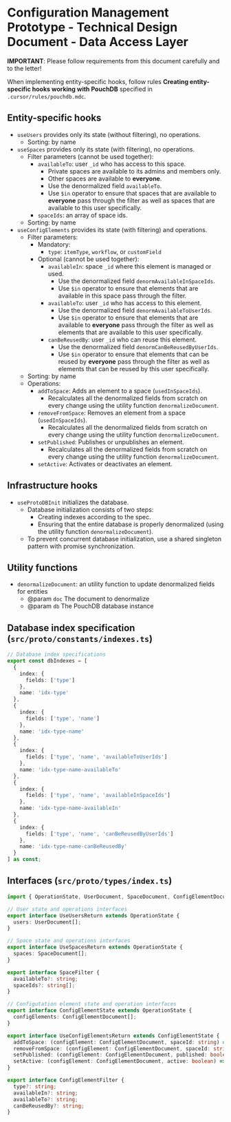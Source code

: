 # Configuration Management Prototype - Technical Design Document - Data Access Layer

**IMPORTANT**: Please follow requirements from this document carefully and to the letter!

When implementing entity-specific hooks, follow rules **Creating entity-specific hooks working with PouchDB** specified in `.cursor/rules/pouchdb.mdc`.

## Entity-specific hooks

- `useUsers` provides only its state (without filtering), no operations.
  - Sorting: by name
- `useSpaces` provides only its state (with filtering), no operations.
  - Filter parameters (cannot be used together):
    * `availableTo`: user `_id` who has access to this space.
      - Private spaces are available to its admins and members only.
      - Other spaces are available to **everyone**.
      - Use the denormalized field `availableTo`.
      - Use `$in` operator to ensure that spaces that are available to **everyone** pass through the filter as well as spaces that are available to this user specifically.
    * `spaceIds`: an array of space ids.
  - Sorting: by name
- `useConfigElements` provides its state (with filtering) and operations.
  - Filter parameters:
    - Mandatory:
      * `type`: `itemType`, `workflow`, or `customField`
    - Optional (cannot be used together):
      * `availableIn`: space `_id` where this element is managed or used.
        - Use the denormalized field `denormAvailableInSpaceIds`.
        - Use `$in` operator to ensure that elements that are available in this space pass through the filter.
      * `availableTo`: user `_id` who has access to this element.
        - Use the denormalized field `denormAvailableToUserIds`.
        - Use `$in` operator to ensure that elements that are available to **everyone** pass through the filter as well as elements that are available to this user specifically.
      * `canBeReusedBy`: user `_id` who can reuse this element.
        - Use the denormalized field `denormCanBeReusedByUserIds`.
        - Use `$in` operator to ensure that elements that can be reused by **everyone** pass through the filter as well as elements that can be reused by this user specifically.
  - Sorting: by name
  - Operations:
    - `addToSpace`: Adds an element to a space (`usedInSpaceIds`).
      - Recalculates all the denormalized fields from scratch on every change using the utility function `denormalizeDocument`.
    - `removeFromSpace`: Removes an element from a space (`usedInSpaceIds`).
      - Recalculates all the denormalized fields from scratch on every change using the utility function `denormalizeDocument`.
    - `setPublished`: Publishes or unpublishes an element.
      - Recalculates all the denormalized fields from scratch on every change using the utility function `denormalizeDocument`.
    - `setActive`: Activates or deactivates an element.

## Infrastructure hooks

- `useProtoDBInit` initializes the database.
  - Database initialization consists of two steps:
    * Creating indexes according to the spec.
    * Ensuring that the entire database is properly denormalized (using the utility function `denormalizeDocument`).
  - To prevent concurrent database initialization, use a shared singleton pattern with promise synchronization. 

## Utility functions

- `denormalizeDocument`: an utility function to update denormalized fields for entities
  * @param `doc` The document to denormalize
  * @param `db` The PouchDB database instance

## Database index specification (`src/proto/constants/indexes.ts`)

```ts
// Database index specifications
export const dbIndexes = [
  {
    index: {
      fields: ['type']
    },
    name: 'idx-type'
  },
  {
    index: {
      fields: ['type', 'name']
    },
    name: 'idx-type-name'
  },
  {
    index: {
      fields: ['type', 'name', 'availableToUserIds']
    },
    name: 'idx-type-name-availableTo'
  },
  {
    index: {
      fields: ['type', 'name', 'availableInSpaceIds']
    },
    name: 'idx-type-name-availableIn'
  },
  {
    index: {
      fields: ['type', 'name', 'canBeReusedByUserIds']
    },
    name: 'idx-type-name-canBeReusedBy'
  }
] as const;
```

## Interfaces (`src/proto/types/index.ts`)

```ts
import { OperationState, UserDocument, SpaceDocument, ConfigElementDocument } from '../../shared/types';

// User state and operations interfaces
export interface UseUsersReturn extends OperationState {
  users: UserDocument[];
}

// Space state and operations interfaces
export interface UseSpacesReturn extends OperationState {
  spaces: SpaceDocument[];
}

export interface SpaceFilter {
  availableTo?: string; 
  spaceIds?: string[];
}

// Configutation element state and operation interfaces
export interface ConfigElementState extends OperationState {
  configElements: ConfigElementDocument[];
}

export interface UseConfigElementsReturn extends ConfigElementState {
  addToSpace: (configElement: ConfigElementDocument, spaceId: string) => Promise<void>;
  removeFromSpace: (configElement: ConfigElementDocument, spaceId: string) => Promise<void>;
  setPublished: (configElement: ConfigElementDocument, published: boolean) => Promise<void>;
  setActive: (configElement: ConfigElementDocument, active: boolean) => Promise<void>;
}

export interface ConfigElementFilter {
  type?: string;
  availableIn?: string; 
  availableTo?: string;
  canBeReusedBy?: string; 
}
```
